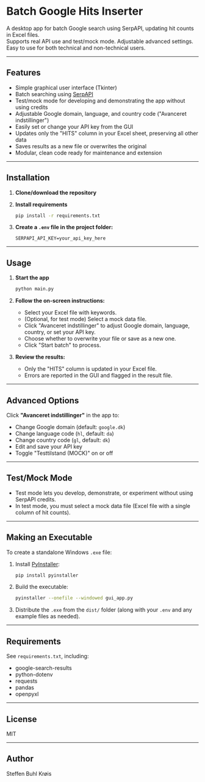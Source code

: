# Batch Google Hits Inserter

A desktop app for batch Google search using SerpAPI, updating hit counts in Excel files.  
Supports real API use and test/mock mode. Adjustable advanced settings.  
Easy to use for both technical and non-technical users.

---

## Features

- Simple graphical user interface (Tkinter)
- Batch searching using [SerpAPI](https://serpapi.com/)
- Test/mock mode for developing and demonstrating the app without using credits
- Adjustable Google domain, language, and country code ("Avanceret indstillinger")
- Easily set or change your API key from the GUI
- Updates only the "HITS" column in your Excel sheet, preserving all other data
- Saves results as a new file or overwrites the original
- Modular, clean code ready for maintenance and extension

---

## Installation

1. **Clone/download the repository**

2. **Install requirements**
    ```sh
    pip install -r requirements.txt
    ```

3. **Create a `.env` file in the project folder:**
    ```
    SERPAPI_API_KEY=your_api_key_here
    ```

---

## Usage

1. **Start the app**
    ```sh
    python main.py
    ```

2. **Follow the on-screen instructions:**
    - Select your Excel file with keywords.
    - (Optional, for test mode) Select a mock data file.
    - Click "Avanceret indstillinger" to adjust Google domain, language, country, or set your API key.
    - Choose whether to overwrite your file or save as a new one.
    - Click "Start batch" to process.

3. **Review the results:**  
    - Only the "HITS" column is updated in your Excel file.
    - Errors are reported in the GUI and flagged in the result file.

---

## Advanced Options

Click **"Avanceret indstillinger"** in the app to:
- Change Google domain (default: `google.dk`)
- Change language code (`hl`, default: `da`)
- Change country code (`gl`, default: `dk`)
- Edit and save your API key
- Toggle "Testtilstand (MOCK)" on or off

---

## Test/Mock Mode

- Test mode lets you develop, demonstrate, or experiment without using SerpAPI credits.
- In test mode, you must select a mock data file (Excel file with a single column of hit counts).

---

## Making an Executable

To create a standalone Windows `.exe` file:

1. Install [PyInstaller](https://pyinstaller.org/):

    ```sh
    pip install pyinstaller
    ```

2. Build the executable:

    ```sh
    pyinstaller --onefile --windowed gui_app.py
    ```

3. Distribute the `.exe` from the `dist/` folder (along with your `.env` and any example files as needed).

---

## Requirements

See `requirements.txt`, including:
- google-search-results
- python-dotenv
- requests
- pandas
- openpyxl

---

## License

MIT

---

## Author

Steffen Buhl Krøis

